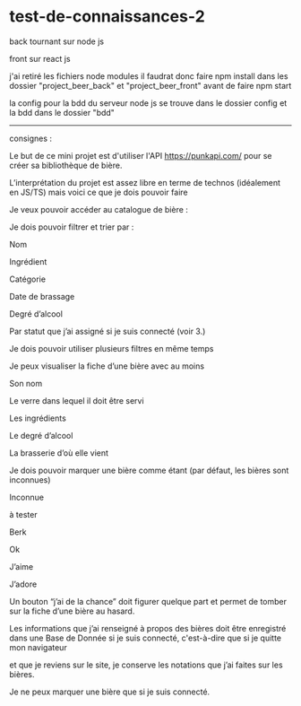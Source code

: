 # test-de-connaissances-2
 
back tournant sur node js 

front sur react js 

j'ai retiré les fichiers node modules il faudrat donc faire npm install dans les dossier "project_beer_back" et "project_beer_front" avant de faire npm start 

la config pour la bdd du serveur node js se trouve dans le dossier config  et la bdd dans le dossier "bdd"




--------------------------------------

consignes : 

Le but de ce mini projet est d'utiliser l'API https://punkapi.com/ pour se créer sa bibliothèque de bière.


L’interprétation du projet est assez libre en terme de technos (idéalement en JS/TS) mais voici ce que je dois pouvoir faire

Je veux pouvoir accéder au catalogue de bière :

Je dois pouvoir filtrer et trier par :

Nom

Ingrédient

Catégorie

Date de brassage

Degré d’alcool

Par statut que j’ai assigné si je suis connecté (voir 3.)

Je dois pouvoir utiliser plusieurs filtres en même temps



Je peux visualiser la fiche d’une bière avec au moins

Son nom

Le verre dans lequel il doit être servi

Les ingrédients

Le degré d’alcool

La brasserie d’où elle vient



Je dois pouvoir marquer une bière comme étant (par défaut, les bières sont inconnues)

Inconnue

à tester

Berk

Ok

J’aime

J’adore

Un bouton “j’ai de la chance” doit figurer quelque part et permet de tomber sur la fiche d’une bière au hasard.


Les informations que j’ai renseigné à propos des bières doit être enregistré dans une Base de Donnée si je suis connecté, c'est-à-dire que si je quitte mon navigateur 

et que je reviens sur le site, je conserve les notations que j’ai faites sur les bières.


Je ne peux marquer une bière que si je suis connecté.

